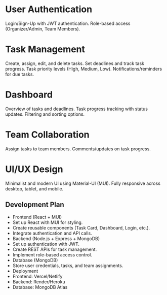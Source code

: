# User Authentication

Login/Sign-Up with JWT authentication.
Role-based access (Organizer/Admin, Team Members).

# Task Management

Create, assign, edit, and delete tasks.
Set deadlines and track task progress.
Task priority levels (High, Medium, Low).
Notifications/reminders for due tasks.

# Dashboard

Overview of tasks and deadlines.
Task progress tracking with status updates.
Filtering and sorting options.

# Team Collaboration

Assign tasks to team members.
Comments/updates on task progress.

# UI/UX Design

Minimalist and modern UI using Material-UI (MUI).
Fully responsive across desktop, tablet, and mobile.

## Development Plan
- Frontend (React + MUI)
- Set up React with MUI for styling.
- Create reusable components (Task Card, Dashboard, Login, etc.).
- Integrate authentication and API calls.
- Backend (Node.js + Express + MongoDB)
- Set up authentication with JWT.
- Create REST APIs for task management.
- Implement role-based access control.
- Database (MongoDB)
- Store user credentials, tasks, and team assignments.
- Deployment
- Frontend: Vercel/Netlify
- Backend: Render/Heroku
- Database: MongoDB Atlas
